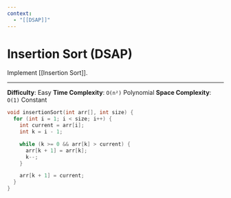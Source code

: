 ```yaml
---
context:
  - "[[DSAP]]"
---
```


# Insertion Sort (DSAP)

Implement [[Insertion Sort]].

---

**Difficulty**: Easy
**Time Complexity**: `O(n²)` Polynomial
**Space Complexity**: `O(1)` Constant

```c
void insertionSort(int arr[], int size) {
  for (int i = 1; i < size; i++) {
    int current = arr[i];
    int k = i - 1;

    while (k >= 0 && arr[k] > current) {
      arr[k + 1] = arr[k];
      k--;
    }

    arr[k + 1] = current;
  }
}
```

